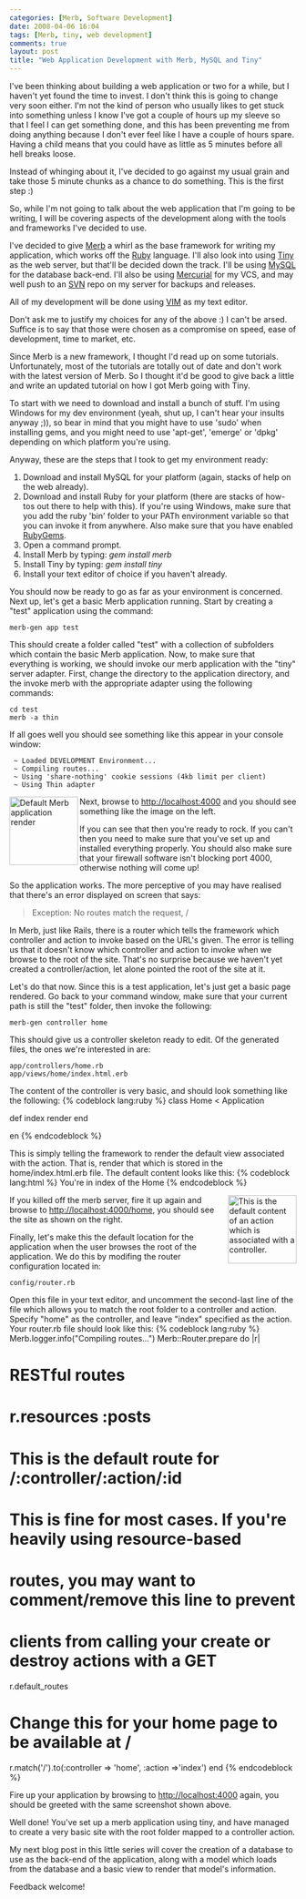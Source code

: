```yaml
---
categories: [Merb, Software Development]
date: 2008-04-06 16:04
tags: [Merb, tiny, web development]
comments: true
layout: post
title: "Web Application Development with Merb, MySQL and Tiny"
---
```

I've been thinking about building a web application or two for a while, but I haven't yet found the time to invest. I don't think this is going to change very soon either. I'm not the kind of person who usually likes to get stuck into something unless I know I've got a couple of hours up my sleeve so that I feel I can get something done, and this has been preventing me from doing anything because I don't ever feel like I have a couple of hours spare. Having a child means that you could have as little as 5 minutes before all hell breaks loose.

Instead of whinging about it, I've decided to go against my usual grain and take those 5 minute chunks as a chance to do something. This is the first step :)

<!--more-->

So, while I'm not going to talk about the web application that I'm going to be writing, I will be covering aspects of the development along with the tools and frameworks I've decided to use.

I've decided to give <a href="http://merbivore.com/" title="Merb">Merb</a> a whirl as the base framework for writing my application, which works off the <a href="http://www.ruby-lang.org/" title="Ruby">Ruby</a> language. I'll also look into using <a href="http://code.macournoyer.com/thin/" title="Tiny - Yet another web server">Tiny</a> as the web server, but that'll be decided down the track. I'll be using <a href="http://www.mysql.com/" title="MySQL">MySQL</a> for the database back-end. I'll also be using <a href="http://www.selenic.com/mercurial/" title="Mercurial">Mercurial</a> for my VCS, and may well push to an <a href="http://subversion.tigris.org/" title="Subversion">SVN</a> repo on my server for backups and releases.

All of my development will be done using <a href="http://www.vim.org/" title="VIM">VIM</a> as my text editor.

Don't ask me to justify my choices for any of the above :) I can't be arsed. Suffice is to say that those were chosen as a compromise on speed, ease of development, time to market, etc.

Since Merb is a new framework, I thought I'd read up on some tutorials. Unfortunately, most of the tutorials are totally out of date and don't work with the latest version of Merb. So I thought it'd be good to give back a little and write an updated tutorial on how I got Merb going with Tiny.

To start with we need to download and install a bunch of stuff. I'm using Windows for my dev environment (yeah, shut up, I can't hear your insults anyway ;)), so bear in mind that you might have to use 'sudo' when installing gems, and you might need to use 'apt-get', 'emerge' or 'dpkg' depending on which platform you're using.

Anyway, these are the steps that I took to get my environment ready:
<ol>
<li>Download and install MySQL for your platform (again, stacks of help on the web already).</li>
<li>Download and install Ruby for your platform (there are stacks of how-tos out there to help with this). If you're using Windows, make sure that you add the ruby 'bin' folder to your PATh environment variable so that you can invoke it from anywhere. Also make sure that you have enabled <a href="http://www.rubygems.org/" title="RubyGems">RubyGems</a>.</li>
<li>Open a command prompt.</li>
<li>Install Merb by typing: <em>gem install merb</em></li>
<li>Install Tiny by typing: <em>gem install tiny</em></li>
<li>Install your text editor of choice if you haven't already.</li>
</ol>

You should now be ready to go as far as your environment is concerned. Next up, let's get a basic Merb application running. Start by creating a "test" application using the command:

    merb-gen app test

This should create a folder called "test" with a collection of subfolders which contain the basic Merb application. Now, to make sure that everything is working, we should invoke our merb application with the "tiny" server adapter. First, change the directory to the application directory, and the invoke merb with the appropriate adapter using the following commands:

    cd test
    merb -a thin

If all goes well you should see something like this appear in your console window:

     ~ Loaded DEVELOPMENT Environment...
     ~ Compiling routes...
     ~ Using 'share-nothing' cookie sessions (4kb limit per client)
     ~ Using Thin adapter

<a href="/uploads/2008/04/merb-empty-app.png" rel="lightbox[merb]"><img src="/uploads/2008/04/merb-empty-app.png" alt="Default Merb application render" title="Empty Merb Application" style="float: left; padding-right: 3px; padding-bottom: 3px;" width="120"/></a>Next, browse to <a href="http://localhost:4000">http://localhost:4000</a> and you should see something like the image on the left.

If you can see that then you're ready to rock. If you can't then you need to make sure that you've set up and installed everything properly. You should also make sure that your firewall software isn't blocking port 4000, otherwise nothing will come up!

So the application works. The more perceptive of you may have realised that there's an error displayed on screen that says:<blockquote><p>Exception:
No routes match the request, /</p></blockquote>
In Merb, just like Rails, there is a router which tells the framework which controller and action to invoke based on the URL's given. The error is telling us that it doesn't know which controller and action to invoke when we browse to the root of the site. That's no surprise because we haven't yet created a controller/action, let alone pointed the root of the site at it.

Let's do that now. Since this is a test application, let's just get a basic page rendered. Go back to your command window, make sure that your current path is still the "test" folder, then invoke the following:

    merb-gen controller home

This should give us a controller skeleton ready to edit. Of the generated files, the ones we're interested in are:

    app/controllers/home.rb
    app/views/home/index.html.erb

The content of the controller is very basic, and should look something like the following:
{% codeblock lang:ruby %}
class Home < Application

  def index
    render
  end

en
{% endcodeblock %}

This is simply telling the framework to render the default view associated with the action. That is, render that which is stored in the home/index.html.erb file. The default content looks like this:
{% codeblock lang:html %}
You're in index of the Home
{% endcodeblock %}

<a href="/uploads/2008/04/merb-default-home.png" rel="lightbox[merb]"><img src="/uploads/2008/04/merb-default-home.png" alt="This is the default content of an action which is associated with a controller." title="Default Merb index action render" width="120" style="float: right; padding-left: 3px; padding-bottom: 3px" /></a>If you killed off the merb server, fire it up again and browse to <a href="http://localhost:4000/home">http://localhost:4000/home</a>, you should see the site as shown on the right.

Finally, let's make this the default location for the application when the user browses the root of the application. We do this by modifing the router configuration located in:

    config/router.rb

Open this file in your text editor, and uncomment the second-last line of the file which allows you to match the root folder to a controller and action. Specify "home" as the controller, and leave "index" specified as the action. Your router.rb file should look like this:
{% codeblock lang:ruby %}
Merb.logger.info("Compiling routes...")
Merb::Router.prepare do |r|
  # RESTful routes
  # r.resources :posts

  # This is the default route for /:controller/:action/:id
  # This is fine for most cases.  If you're heavily using resource-based
  # routes, you may want to comment/remove this line to prevent
  # clients from calling your create or destroy actions with a GET
  r.default_routes

  # Change this for your home page to be available at /
  r.match('/').to(:controller => 'home', :action =>'index')
end
{% endcodeblock %}

Fire up your application by browsing to <a href="http://localhost:4000">http://localhost:4000</a> again, you should be greeted with the same screenshot shown above.

Well done! You've set up a merb application using tiny, and have managed to create a very basic site with the root folder mapped to a controller action.

My next blog post in this little series will cover the creation of a database to use as the back-end of the application, along with a model which loads from the database and a basic view to render that model's information.

Feedback welcome!
